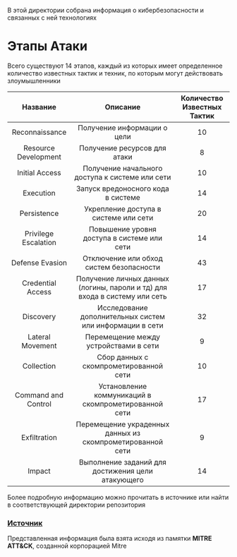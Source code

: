 В этой директории собрана информация о кибербезопасности и связанных с ней технологиях

# Этапы Атаки

Всего существуют 14 этапов, каждый из которых имеет определенное количество известных тактик и техник, по которым могут действовать злоумышленники

|       Название       |                                  Описание                                  | Количество Известных Тактик |
| :------------------: | :------------------------------------------------------------------------: | :-------------------------: |
|    Reconnaissance    |                        Получение информации о цели                         |             10              |
| Resource Development |                        Получение ресурсов для атаки                        |              8              |
|    Initial Access    |              Получение начального доступа к системе или сети               |             10              |
|      Execution       |                     Запуск вредоносного кода в системе                     |             14              |
|     Persistence      |                   Укрепление доступа в системе или сети                    |             20              |
| Privilege Escalation |                Повышение уровня доступа в системе или сети                 |             14              |
|   Defense Evasion    |                  Отключение или обход систем безопасности                  |             43              |
|  Credential Access   | Получение личных данных (логины, пароли и тд) для входа в систему или сеть |             17              |
|      Discovery       |          Исследование дополнительных систем или информации в сети          |             32              |
|   Lateral Movement   |                   Перемещение между устройствами в сети                    |              9              |
|      Collection      |                   Сбор данных с скомпрометированной сети                   |             10              |
| Command and Control  |            Установление коммуникаций в скомпрометированной сети            |             17              |
|     Exfiltration     |         Перемещение украденных данных из скомпрометированной сети          |              9              |
|        Impact        |             Выполнение заданий для достижения цели атакующего              |             14              |
Более подробную информацию можно прочитать в источнике или найти в соответствующей директории репозитория

### [Источник](https://en.wikipedia.org/wiki/ATT%26CK)
Представленная информация была взята исходя из памятки **MITRE ATT&CK**, созданной корпорацией Mitre